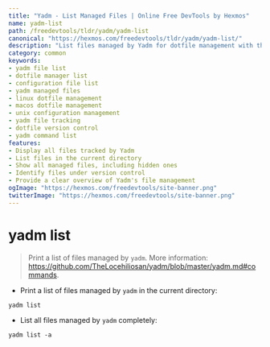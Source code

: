 ```yaml
---
title: "Yadm - List Managed Files | Online Free DevTools by Hexmos"
name: yadm-list
path: /freedevtools/tldr/yadm/yadm-list
canonical: "https://hexmos.com/freedevtools/tldr/yadm/yadm-list/"
description: "List files managed by Yadm for dotfile management with this command line tool. Easily track, update, and manage your configuration files. Free online tool, no registration required."
category: common
keywords:
- yadm file list
- dotfile manager list
- configuration file list
- yadm managed files
- linux dotfile management
- macos dotfile management
- unix configuration management
- yadm file tracking
- dotfile version control
- yadm command list
features:
- Display all files tracked by Yadm
- List files in the current directory
- Show all managed files, including hidden ones
- Identify files under version control
- Provide a clear overview of Yadm's file management
ogImage: "https://hexmos.com/freedevtools/site-banner.png"
twitterImage: "https://hexmos.com/freedevtools/site-banner.png"
---
```


# yadm list

> Print a list of files managed by `yadm`.
> More information: <https://github.com/TheLocehiliosan/yadm/blob/master/yadm.md#commands>.

- Print a list of files managed by `yadm` in the current directory:

`yadm list`

- List all files managed by `yadm` completely:

`yadm list -a`
